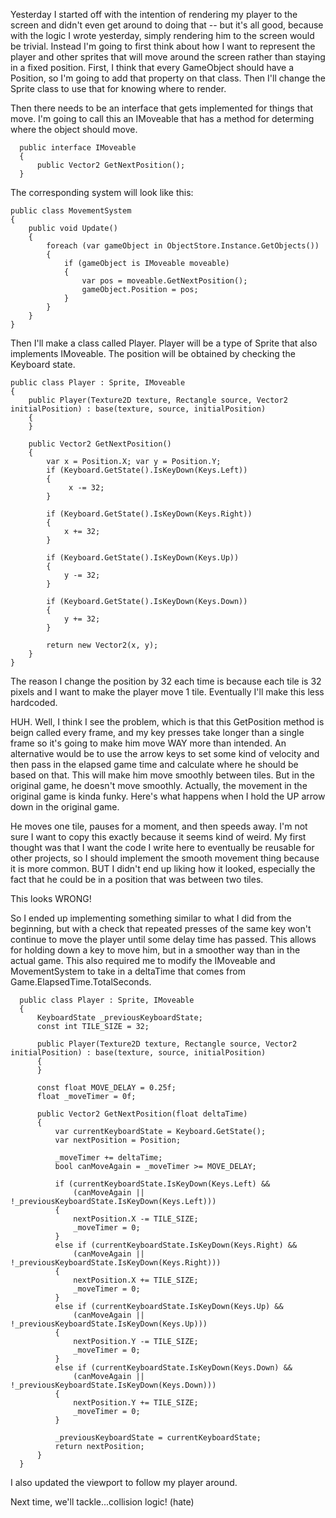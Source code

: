 Yesterday I started off with the intention of rendering my player to the screen and didn't even get around to doing that -- but it's all good, because with the logic I wrote yesterday, simply rendering him to the screen would be trivial. Instead I'm going to first think about how I want to represent the player and other sprites that will move around the screen rather than staying in a fixed position. First, I think that every GameObject should have a Position, so I'm going to add that property on that class. Then I'll change the Sprite class to use that for knowing where to render.

Then there needs to be an interface that gets implemented for things that move. I'm going to call this an IMoveable that has a method for determing where the object should move.
```
  public interface IMoveable
  {
      public Vector2 GetNextPosition();
  }
```
The corresponding system will look like this:
```
public class MovementSystem
{
    public void Update()
    {
        foreach (var gameObject in ObjectStore.Instance.GetObjects())
        {
            if (gameObject is IMoveable moveable)
            {
                var pos = moveable.GetNextPosition();
                gameObject.Position = pos;
            }
        }
    }
}
```
Then I'll make a class called Player. Player will be a type of Sprite that also implements IMoveable. The position will be obtained by checking the Keyboard state.
```
public class Player : Sprite, IMoveable
{
    public Player(Texture2D texture, Rectangle source, Vector2 initialPosition) : base(texture, source, initialPosition)
    {
    }

    public Vector2 GetNextPosition()
    {
        var x = Position.X; var y = Position.Y;
        if (Keyboard.GetState().IsKeyDown(Keys.Left))
        {
             x -= 32;
        }

        if (Keyboard.GetState().IsKeyDown(Keys.Right))
        {
            x += 32;
        }

        if (Keyboard.GetState().IsKeyDown(Keys.Up))
        {
            y -= 32;
        }

        if (Keyboard.GetState().IsKeyDown(Keys.Down))
        {
            y += 32;
        }

        return new Vector2(x, y);
    }
}
```
The reason I change the position by 32 each time is because each tile is 32 pixels and I want to make the player move 1 tile. Eventually I'll make this less hardcoded.

HUH. Well, I think I see the problem, which is that this GetPosition method is beign called every frame, and my key presses take longer than a single frame so it's going to make him move WAY more than intended. An alternative would be to use the arrow keys to set some kind of velocity and then pass in the elapsed game time and calculate where he should be based on that. This will make him move smoothly between tiles. But in the original game, he doesn't move smoothly. Actually, the movement in the original game is kinda funky. Here's what happens when I hold the UP arrow down in the original game.

He moves one tile, pauses for a moment, and then speeds away. I'm not sure I want to copy this exactly because it seems kind of weird. My first thought was that I want the code I write here to eventually be reusable for other projects, so I should implement the smooth movement thing because it is more common. BUT I didn't end up liking how it looked, especially the fact that he could be in a position that was between two tiles.

This looks WRONG!

So I ended up implementing something similar to what I did from the beginning, but with a check that repeated presses of the same key won't continue to move the player until some delay time has passed. This allows for holding down a key to move him, but in a smoother way than in the actual game. This also required me to modify the IMoveable and MovementSystem to take in a deltaTime that comes from Game.ElapsedTime.TotalSeconds.
```
  public class Player : Sprite, IMoveable
  {
      KeyboardState _previousKeyboardState;
      const int TILE_SIZE = 32;

      public Player(Texture2D texture, Rectangle source, Vector2 initialPosition) : base(texture, source, initialPosition)
      {
      }

      const float MOVE_DELAY = 0.25f;
      float _moveTimer = 0f;

      public Vector2 GetNextPosition(float deltaTime)
      {
          var currentKeyboardState = Keyboard.GetState();
          var nextPosition = Position;

          _moveTimer += deltaTime;
          bool canMoveAgain = _moveTimer >= MOVE_DELAY;

          if (currentKeyboardState.IsKeyDown(Keys.Left) &&
              (canMoveAgain || !_previousKeyboardState.IsKeyDown(Keys.Left)))
          {
              nextPosition.X -= TILE_SIZE;
              _moveTimer = 0;
          }
          else if (currentKeyboardState.IsKeyDown(Keys.Right) &&
              (canMoveAgain || !_previousKeyboardState.IsKeyDown(Keys.Right)))
          {
              nextPosition.X += TILE_SIZE;
              _moveTimer = 0;
          }
          else if (currentKeyboardState.IsKeyDown(Keys.Up) &&
              (canMoveAgain || !_previousKeyboardState.IsKeyDown(Keys.Up)))
          {
              nextPosition.Y -= TILE_SIZE;
              _moveTimer = 0;
          }
          else if (currentKeyboardState.IsKeyDown(Keys.Down) &&
              (canMoveAgain || !_previousKeyboardState.IsKeyDown(Keys.Down)))
          {
              nextPosition.Y += TILE_SIZE;
              _moveTimer = 0;
          }

          _previousKeyboardState = currentKeyboardState;
          return nextPosition;
      }
  }
```
I also updated the viewport to follow my player around.

Next time, we'll tackle...collision logic! (hate)


